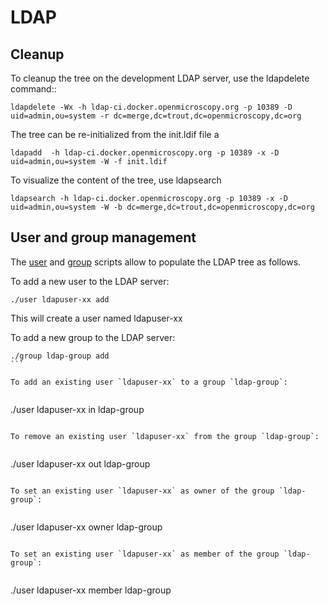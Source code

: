 LDAP
====

Cleanup
-------

To cleanup the tree on the development LDAP server, use the ldapdelete command::

````
ldapdelete -Wx -h ldap-ci.docker.openmicroscopy.org -p 10389 -D uid=admin,ou=system -r dc=merge,dc=trout,dc=openmicroscopy,dc=org
````

The tree can be re-initialized from the init.ldif file a

````
ldapadd  -h ldap-ci.docker.openmicroscopy.org -p 10389 -x -D uid=admin,ou=system -W -f init.ldif
````

To visualize the content of the tree, use ldapsearch

````
ldapsearch -h ldap-ci.docker.openmicroscopy.org -p 10389 -x -D uid=admin,ou=system -W -b dc=merge,dc=trout,dc=openmicroscopy,dc=org
````

User and group management
-------------------------

The [user](user) and [group](group) scripts allow to populate the LDAP tree as
follows.

To add a new user to the LDAP server:

````
./user ldapuser-xx add
````

This will create a user named ldapuser-xx

To add a new group to the LDAP server:


````
./group ldap-group add
```

To add an existing user `ldapuser-xx` to a group `ldap-group`:


````
./user ldapuser-xx in ldap-group
````

To remove an existing user `ldapuser-xx` from the group `ldap-group`:


````
./user ldapuser-xx out ldap-group
````

To set an existing user `ldapuser-xx` as owner of the group `ldap-group`:


````
./user ldapuser-xx owner ldap-group
````

To set an existing user `ldapuser-xx` as member of the group `ldap-group`:


````
./user ldapuser-xx member ldap-group
````